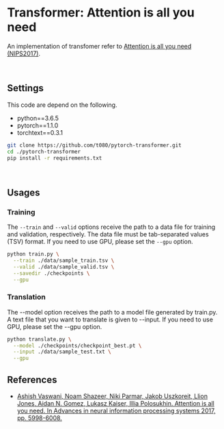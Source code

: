 # Transformer: Attention is all you need
An implementation of transfomer refer to [Attention is all you need (NIPS2017)](https://arxiv.org/abs/1706.03762).

<br>



## Settings
This code are depend on the following.

- python==3.6.5
- pytorch==1.1.0
- torchtext==0.3.1

```sh
git clone https://github.com/t080/pytorch-transformer.git
cd ./pytorch-transformer
pip install -r requirements.txt
```
<br>

## Usages
### Training
The `--train` and `--valid` options receive the path to a data file for training and validation, respectively. The data file must be tab-separated values (TSV) format. If you need to use GPU, please set the `--gpu` option.

```sh
python train.py \
  --train ./data/sample_train.tsv \
  --valid ./data/sample_valid.tsv \
  --savedir ./checkpoints \
  --gpu
```

### Translation
The --model option receives the path to a model file generated by train.py. A text file that you want to translate is given to --input. If you need to use GPU, please set the --gpu option.

```sh
python translate.py \
  --model ./checkpoints/checkpoint_best.pt \
  --input ./data/sample_test.txt \
  --gpu
```

## References

- [Ashish Vaswani, Noam Shazeer, Niki Parmar, Jakob Uszkoreit, Llion Jones, Aidan N. Gomez, Lukasz Kaiser, Illia Polosukhin. Attention is all you need. In Advances in neural information processing systems 2017, pp. 5998-6008.](https://arxiv.org/abs/1706.03762)
